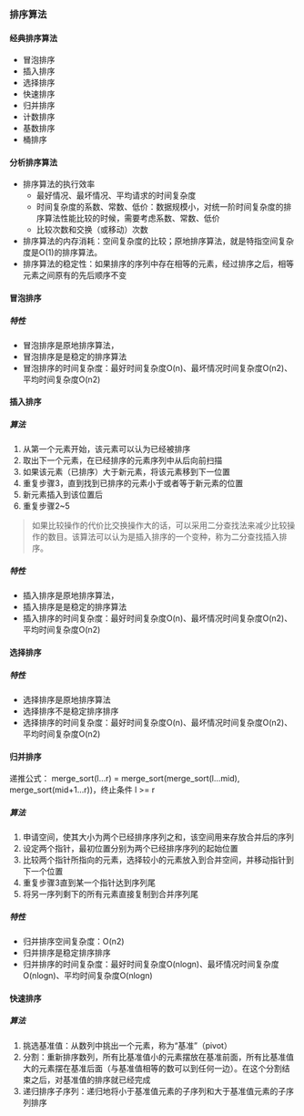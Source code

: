### 排序算法

#### 经典排序算法
* 冒泡排序
* 插入排序
* 选择排序
* 快速排序
* 归并排序
* 计数排序
* 基数排序
* 桶排序



#### 分析排序算法

* 排序算法的执行效率
    * 最好情况、最坏情况、平均请求的时间复杂度
    * 时间复杂度的系数、常数、低价：数据规模小，对统一阶时间复杂度的排序算法性能比较的时候，需要考虑系数、常数、低价
    * 比较次数和交换（或移动）次数
* 排序算法的内存消耗：空间复杂度的比较；原地排序算法，就是特指空间复杂度是O(1)的排序算法。
* 排序算法的稳定性：如果排序的序列中存在相等的元素，经过排序之后，相等元素之间原有的先后顺序不变

#### 冒泡排序

##### 特性
* 冒泡排序是原地排序算法，
* 冒泡排序是是稳定的排序算法
* 冒泡排序的时间复杂度：最好时间复杂度O(n)、最坏情况时间复杂度O(n2)、平均时间复杂度O(n2)

#### 插入排序
##### 算法
1. 从第一个元素开始，该元素可以认为已经被排序
2. 取出下一个元素，在已经排序的元素序列中从后向前扫描
3. 如果该元素（已排序）大于新元素，将该元素移到下一位置
4. 重复步骤3，直到找到已排序的元素小于或者等于新元素的位置
5. 新元素插入到该位置后
6. 重复步骤2~5

> 如果比较操作的代价比交换操作大的话，可以采用二分查找法来减少比较操作的数目。该算法可以认为是插入排序的一个变种，称为二分查找插入排序。

##### 特性
* 插入排序是原地排序算法，
* 插入排序是是稳定的排序算法
* 插入排序的时间复杂度：最好时间复杂度O(n)、最坏情况时间复杂度O(n2)、平均时间复杂度O(n2)

#### 选择排序

##### 特性
* 选择排序是原地排序算法
* 选择排序不是稳定排序排序
* 选择排序的时间复杂度：最好时间复杂度O(n)、最坏情况时间复杂度O(n2)、平均时间复杂度O(n2)



#### 归并排序
递推公式： merge_sort(l...r) = merge_sort(merge_sort(l...mid), merge_sort(mid+1...r))，终止条件 l >= r

##### 算法
1. 申请空间，使其大小为两个已经排序序列之和，该空间用来存放合并后的序列
2. 设定两个指针，最初位置分别为两个已经排序序列的起始位置
3. 比较两个指针所指向的元素，选择较小的元素放入到合并空间，并移动指针到下一个位置
4. 重复步骤3直到某一个指针达到序列尾
5. 将另一序列剩下的所有元素直接复制到合并序列尾

##### 特性
* 归并排序空间复杂度：O(n2)
* 归并排序是稳定排序排序
* 归并排序的时间复杂度：最好时间复杂度O(nlogn)、最坏情况时间复杂度O(nlogn)、平均时间复杂度O(nlogn)

#### 快速排序

##### 算法
1. 挑选基准值：从数列中挑出一个元素，称为“基准”（pivot）
2. 分割：重新排序数列，所有比基准值小的元素摆放在基准前面，所有比基准值大的元素摆在基准后面（与基准值相等的数可以到任何一边）。在这个分割结束之后，对基准值的排序就已经完成
3. 递归排序子序列：递归地将小于基准值元素的子序列和大于基准值元素的子序列排序